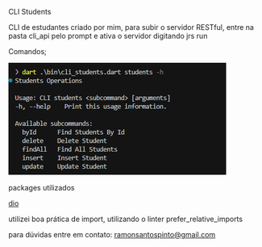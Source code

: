  CLI Students

 CLI de estudantes criado por mim, para subir o servidor RESTful, entre na pasta cli_api pelo prompt e ativa o servidor digitando jrs run

Comandos;

![alt text](image.png)


packages utilizados

[dio](https://pub.dev/packages/dio)

utilizei boa prática de import, utilizando o linter
prefer_relative_imports

para dúvidas entre em contato: ramonsantospinto@gmail.com
